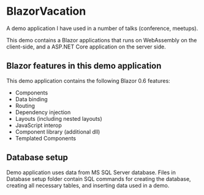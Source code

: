 # BlazorVacation
A demo application I have used in a number of talks (conference, meetups).

This demo contains a Blazor applications that runs on WebAssembly on the client-side, and a ASP.NET Core application on the server side.


## Blazor features in this demo application
This demo application contains the following Blazor 0.6 features:
-	Components
-	Data binding
-	Routing
-	Dependency injection
-	Layouts (including nested layouts)
-	JavaScript interop
-	Component library (additional dll)
-	Templated Components


## Database setup
Demo application uses data from MS SQL Server database. Files in Database setup folder contain SQL commands for creating the database, creating all necessary tables, and inserting data used in a demo.


